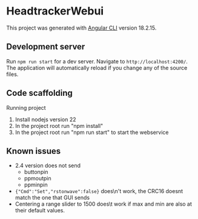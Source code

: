 # HeadtrackerWebui

This project was generated with [Angular CLI](https://github.com/angular/angular-cli) version 18.2.15.

## Development server

Run `npm run start` for a dev server. Navigate to `http://localhost:4200/`. The application will automatically reload if you change any of the source files.

## Code scaffolding

Running project
1. Install nodejs version 22
2. In the project root run "npm install"
3. In the project root run "npm run start" to start the webservice

## Known issues

+ 2.4 version does not send 
  + buttonpin
  + ppmoutpin 
  + ppminpin
+ `{"Cmd":"Set","rstonwave":false}` does\n't work, the CRC16 doesnt match the one that GUI sends
+ Centering a range slider to 1500 does\t work if max and min are also at their default values.
